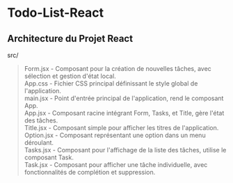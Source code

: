 # Todo-List-React
 
## Architecture du Projet React

src/  
  > Form.jsx - Composant pour la création de nouvelles tâches, avec sélection et gestion d'état local.  
  > App.css - Fichier CSS principal définissant le style global de l'application.  
  > main.jsx - Point d'entrée principal de l'application, rend le composant App.  
  > App.jsx - Composant racine intégrant Form, Tasks, et Title, gère l'état des tâches.  
  > Title.jsx - Composant simple pour afficher les titres de l'application.  
  > Option.jsx - Composant représentant une option dans un menu déroulant.  
  > Tasks.jsx - Composant pour l'affichage de la liste des tâches, utilise le composant Task.  
  > Task.jsx - Composant pour afficher une tâche individuelle, avec fonctionnalités de complétion et suppression.  
